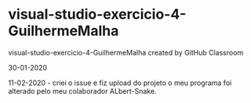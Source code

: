 # visual-studio-exercicio-4-GuilhermeMalha
visual-studio-exercicio-4-GuilhermeMalha created by GitHub Classroom
<p>30-01-2020
  <p> 11-02-2020 - criei o issue e fiz upload do projeto
    o meu programa foi alterado pelo meu colaborador ALbert-Snake.

